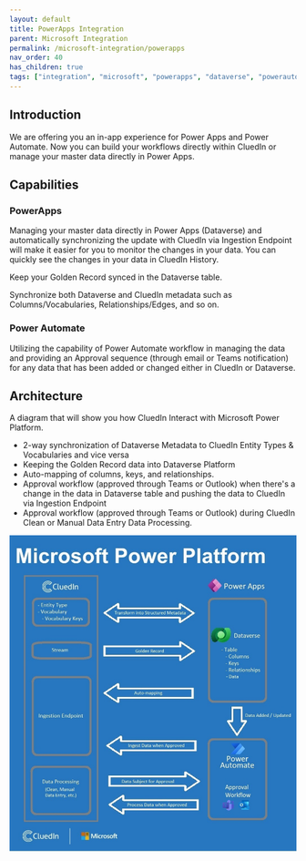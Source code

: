 ```yaml
---
layout: default
title: PowerApps Integration
parent: Microsoft Integration
permalink: /microsoft-integration/powerapps
nav_order: 40
has_children: true
tags: ["integration", "microsoft", "powerapps", "dataverse", "powerautomate"]
---
```


## Introduction
We are offering you an in-app experience for Power Apps and Power Automate. Now you can build your workflows directly within CluedIn or manage your master data directly in Power Apps.

## Capabilities
### PowerApps
Managing your master data directly in Power Apps (Dataverse) and automatically synchronizing the update with CluedIn via Ingestion Endpoint will make it easier for you to monitor the changes in your data. You can quickly see the changes in your data in CluedIn History.

Keep your Golden Record synced in the Dataverse table.

Synchronize both Dataverse and CluedIn metadata such as Columns/Vocabularies, Relationships/Edges, and so on.

### Power Automate
Utilizing the capability of Power Automate workflow in managing the data and providing an Approval sequence (through email or Teams notification) for any data that has been added or changed either in CluedIn or Dataverse.

## Architecture
A diagram that will show you how CluedIn Interact with Microsoft Power Platform.
- 2-way synchronization of Dataverse Metadata to CluedIn Entity Types & Vocabularies and vice versa
- Keeping the Golden Record data into Dataverse Platform
- Auto-mapping of columns, keys, and relationships.
- Approval workflow (approved through Teams or Outlook) when there's a change in the data in Dataverse table and pushing the data to CluedIn via Ingestion Endpoint
- Approval workflow (approved through Teams or Outlook) during CluedIn Clean or Manual Data Entry Data Processing.

![Microsoft-CluedIn](./powerapps/images/microsoft-cluedin.jpg)